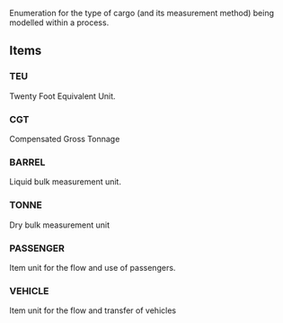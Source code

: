 Enumeration for the type of cargo (and its measurement method) being modelled within a process.

<!-- end of short definition -->


## Items

### TEU
Twenty Foot Equivalent Unit.

### CGT
Compensated Gross Tonnage

### BARREL
Liquid bulk measurement unit.

### TONNE
Dry bulk measurement unit

### PASSENGER
Item unit for the flow and use of passengers.

### VEHICLE
Item unit for the flow and transfer of vehicles
